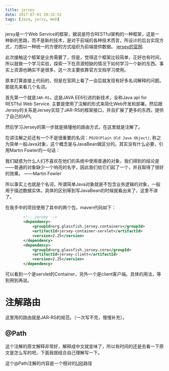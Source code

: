 ```yaml
---
title: jersey
date: 2017-07-01 20:32:52
tags: [Java, jersy, Web]
---
```


jersy是一个Web Service的框架，据说是符合RESTful架构的一种框架，这是一种新的思路，而不是新的技术，是对于前端的各种技术而言，所设计的后台实现方式，力图以一种统一的方便的方式组织为前端提供数据。
[jersey的官网](https://jersy.gtihub.io).

此次接触这个框架是业务需要了，但是，觉得这个框架比较简单，正好也有时间，所以就做一个学习实验，探索一下在资源短缺的情况下如何学习一个新的东西。事实上资源也确实不是很多，这一次主要依靠官方文档学习使用。

原本打算直接上代码的，但是在官网上看了一会后就发现有好多名词解释的问题。那就先来看几个名词。

首先第一个就是`JAR-RS`，这是JAVA EE6引进的新技术，全称Java api for RESTful Web Service. 主要是使用了注解的形式来简化Web开发和部署。然后跟Jersey的关系是Jersey实现了JAR-RS的框架接口，并且扩展了更多的东西，提供了自己的API。

然后学习Jersey的第一步就是搞懂他的路由方式，在这里就是注解了。

在讲注解之前还有一个不是很重要的名词：`POJO(Plain Old Java Object)`, 称之为简单一般Java对象，这个概念是与JavaBean做区分的。其实没有什么必要，引用Martin Fowler的一句话：

我们疑惑为什么人们不喜欢在他们的系统中使用普通的对象，我们得到的结论是——普通的对象缺少一个响亮的名字，因此我们给它们起了一个，并且取得了很好的效果。       ——Martin Fowler

所以事实上也就是个名词，所谓简单Java对象就是不包含业务逻辑的对象，一般用于描述数据实体。具体的区别等到写JavaBean的时候就看出来了，这里不讲了。


在我手中的项目使用了其中的两个包，maven代码如下：

```xml
        <!-- jersey -->
        <dependency>
            <groupId>org.glassfish.jersey.containers</groupId>
            <artifactId>jersey-container-servlet</artifactId>
            <version>2.25</version>
        </dependency>
        <dependency>
            <groupId>org.glassfish.jersey.core</groupId>
            <artifactId>jersey-client</artifactId>
            <version>2.25</version>
        </dependency>
```
可以看到一个是servlet的Container，另外一个是client客户端。具体的用法，等到用到再说。

# 注解路由

这里用的路由就是JAR-RS的规范。（一次写不完，慢慢补充）。

## @Path
这个注解的原文解释非常好，解释成中文就变味了，所以有时间的还是去看一下原文是怎么写的吧，下面我就结合自己理解写一下。

这个@Path注解的内容是一个相对的[URI](./)路径
